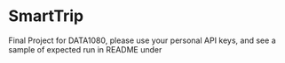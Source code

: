 # SmartTrip
Final Project for DATA1080, please use your personal API keys, and see a sample of expected run in README under 
